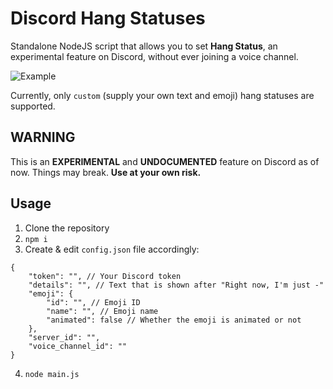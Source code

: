 # Discord Hang Statuses

Standalone NodeJS script that allows you to set **Hang Status**, an experimental feature on Discord, without ever joining a voice channel.

![Example](https://i.imgur.com/ZF1TQdR.png)

Currently, only `custom` (supply your own text and emoji) hang statuses are supported. 

## WARNING

This is an **EXPERIMENTAL** and **UNDOCUMENTED** feature on Discord as of now. Things may break. **Use at your own risk.**

## Usage

1. Clone the repository
2. `npm i`
3. Create & edit `config.json` file accordingly:
```
{
    "token": "", // Your Discord token
    "details": "", // Text that is shown after "Right now, I'm just -"
    "emoji": {
        "id": "", // Emoji ID
        "name": "", // Emoji name
        "animated": false // Whether the emoji is animated or not
    },
    "server_id": "",
    "voice_channel_id": ""
}
```
4. `node main.js`
